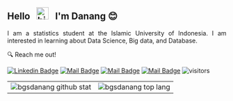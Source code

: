 
## Hello &nbsp; <img src="https://user-images.githubusercontent.com/1303154/88677602-1635ba80-d120-11ea-84d8-d263ba5fc3c0.gif" width="28px" alt="hi"> &nbsp; I'm Danang :blush:  

<p align="justify">
  I am a statistics student at the Islamic University of Indonesia. I am interested in learning about Data Science, Big data, and Database.
</p>



🔍 Reach me out!

 
 [![Linkedin Badge](https://img.shields.io/badge/-danangbagus-0e76a8?style=flat&labelColor=0e76a8&logo=linkedin&logoColor=white)](https://www.linkedin.com/in/danangbagus/) 
 [![Mail Badge](https://img.shields.io/badge/-DanangBgs-1b1e23?style=flat&labelColor=1b1e23&logo=medium&logoColor=white)](https://medium.com/@danangbgs)
 [![Mail Badge](https://img.shields.io/badge/-@bgsdanang-e84393?style=flat&labelColor=e84393&logo=instagram&logoColor=white)](https://instagram.com/bgsdanang) 
 [![Mail Badge](https://img.shields.io/badge/-Danang_Bagus-c0392b?style=flat&labelColor=c0392b&logo=gmail&logoColor=white)](mailto:danangb07@gmail.com)
 ![visitors](https://visitor-badge.glitch.me/badge?page_id=bgsdanang.bgsdanang)

|||
|---|---|
|![bgsdanang github stat](https://github-readme-stats.vercel.app/api?username=bgsdanang&show_icons=true&hide_border=true&theme=vision-friendly-dark) |![bgsdanang top lang](https://github-readme-stats.vercel.app/api/top-langs/?username=bgsdanang&layout=compact&hide_border=true&theme=vision-friendly-dark)| 




